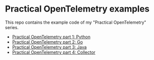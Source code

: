 # Practical OpenTelemetry examples

This repo contains the example code of my "Practical OpenTelemetry" series.

* [Practical OpenTelemetry part 1: Python](https://words.boten.ca/Practical-OpenTelemetry-part-1-Python/)
* [Practical OpenTelemetry part 2: Go](https://words.boten.ca/practical-otel-part-2-Go/)
* [Practical OpenTelemetry part 3: Java](https://words.boten.ca/Practical-OpenTelemetry-part-3-Java/)
* [Practical OpenTelemetry part 4: Collector](https://words.boten.ca/practical-otel-part-4-collector/)
